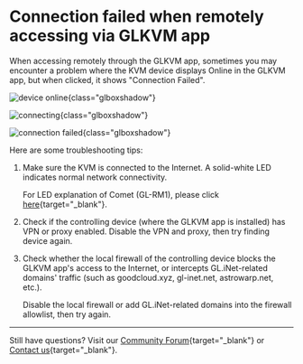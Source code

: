 # Connection failed when remotely accessing via GLKVM app

When accessing remotely through the GLKVM app, sometimes you may encounter a problem where the KVM device displays Online in the GLKVM app, but when clicked, it shows "Connection Failed".

![device online](https://static.gl-inet.com/docs/kvm/faq/connection_failed_when_remotely_accessing_via_glkvm/device_online.jpg){class="glboxshadow"}

![connecting](https://static.gl-inet.com/docs/kvm/faq/connection_failed_when_remotely_accessing_via_glkvm/connecting.jpg){class="glboxshadow"}

![connection failed](https://static.gl-inet.com/docs/kvm/faq/connection_failed_when_remotely_accessing_via_glkvm/connection_failed.jpg){class="glboxshadow"}

Here are some troubleshooting tips:

1. Make sure the KVM is connected to the Internet. A solid-white LED indicates normal network connectivity.

    For LED explanation of Comet (GL-RM1), please click [here](../user_guide/gl-rm1/index.md/#led){target="_blank"}.

2. Check if the controlling device (where the GLKVM app is installed) has VPN or proxy enabled. Disable the VPN and proxy, then try finding device again.

3. Check whether the local firewall of the controlling device blocks the GLKVM app's access to the Internet, or intercepts GL.iNet-related domains' traffic (such as goodcloud.xyz, gl-inet.net, astrowarp.net, etc.). 

    Disable the local firewall or add GL.iNet-related domains into the firewall allowlist, then try again.

---

Still have questions? Visit our [Community Forum](https://forum.gl-inet.com){target="_blank"} or [Contact us](https://www.gl-inet.com/contacts/){target="_blank"}.

